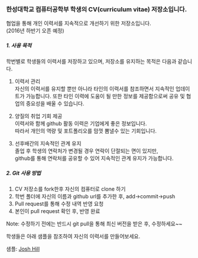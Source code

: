 ### 한성대학교 컴퓨터공학부 학생의 CV(curriculum vitae) 저장소입니다.

협업을 통해 개인 이력서를 지속적으로 개선하기 위한 저장소입니다.   
(2016년 하반기 오픈 예정)

##### 1. 사용 목적

학번별로 학생들의 이력서를 저장하고 있으며,
저장소를 유지하는 목적은 다음과 같습니다.

1) 이력서 관리  
자신의 이력서를 유지할 뿐만 아니라 타인의 이력서를 참조하면서 지속적인 업데이트가 가능합니다.
또한 타인 이력에 도움이 될 만한 정보를 제공함으로써 공유 및 협업의 중요성을 배울 수 있습니다.

2) 양질의 취업 기회 제공  
이력서와 함께 github 활동 이력은 기업에게 좋은 정보입니다.   
따라서 개인의 역량 및 포트폴리오를 맘껏 뽐낼수 있는 기회입니다.

3) 선후배간의 지속적인 관계 유지  
졸업 후 학생의 연락처가 변경될 경우 연락이 단절되는 면이 있지만,  
github를 통해 연락처를 공유할 수 있어 지속적인 관계 유지가 가능합니다.


##### 2. Git 사용 방법

1) CV 저장소를 fork한후 자신의 컴퓨터로 clone 하기  
2) 학번 폴더에 자신의 이름과 github url를 추가한 후, add->commit->push  
3) Pull request를 통해 수정 내역 반영 요청  
4) 본인이 pull request 확인 후, 반영 완료  

Note: 수정하기 전에는 반드시 git pull을 통해 최신 버전을 받은 후, 수정하세요~~


학생들은 아래 샘플을 참조하여 자신의 이력서를 만들어보세요.

샘플: [Josh Hill](https://github.com/jamesjoshuahill/cv.git) 
